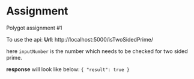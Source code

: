 # Assignment
Polygot assignment #1

To use the api:
**Url**: http://localhost:5000/isTwoSidedPrime/<inputNumber>

here `inputNumber` is the number which needs to be checked for two sided prime.

**response** will look like below:
`{
  "result": true
}`
